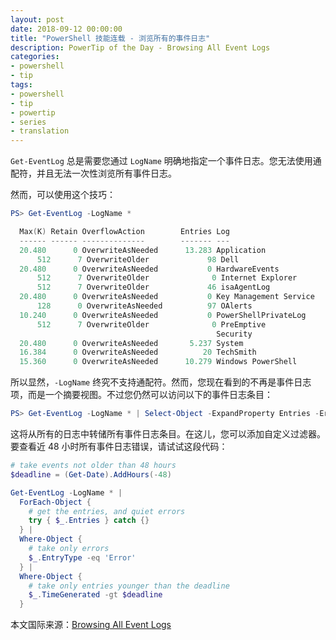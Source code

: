 ```yaml
---
layout: post
date: 2018-09-12 00:00:00
title: "PowerShell 技能连载 - 浏览所有的事件日志"
description: PowerTip of the Day - Browsing All Event Logs
categories:
- powershell
- tip
tags:
- powershell
- tip
- powertip
- series
- translation
---
```

`Get-EventLog` 总是需要您通过 `LogName` 明确地指定一个事件日志。您无法使用通配符，并且无法一次性浏览所有事件日志。

然而，可以使用这个技巧：

```powershell
PS> Get-EventLog -LogName *

  Max(K) Retain OverflowAction        Entries Log
  ------ ------ --------------        ------- ---
  20.480      0 OverwriteAsNeeded      13.283 Application
      512      7 OverwriteOlder             98 Dell
  20.480      0 OverwriteAsNeeded           0 HardwareEvents
      512      7 OverwriteOlder              0 Internet Explorer
      512      7 OverwriteOlder             46 isaAgentLog
  20.480      0 OverwriteAsNeeded           0 Key Management Service
      128      0 OverwriteAsNeeded          97 OAlerts
  10.240      0 OverwriteAsNeeded           0 PowerShellPrivateLog
      512      7 OverwriteOlder              0 PreEmptive
                                              Security
  20.480      0 OverwriteAsNeeded       5.237 System
  16.384      0 OverwriteAsNeeded          20 TechSmith
  15.360      0 OverwriteAsNeeded      10.279 Windows PowerShell
```

所以显然，`-LogName` 终究不支持通配符。然而，您现在看到的不再是事件日志项，而是一个摘要视图。不过您仍然可以访问以下的事件日志条目：

```powershell
PS> Get-EventLog -LogName * | Select-Object -ExpandProperty Entries -ErrorAction SilentlyContinue
```

这将从所有的日志中转储所有事件日志条目。在这儿，您可以添加自定义过滤器。要查看近 48 小时所有事件日志错误，请试试这段代码：

```powershell
# take events not older than 48 hours
$deadline = (Get-Date).AddHours(-48)

Get-EventLog -LogName * |
  ForEach-Object {
    # get the entries, and quiet errors
    try { $_.Entries } catch {}
  } |
  Where-Object {
    # take only errors
    $_.EntryType -eq 'Error'
  } |
  Where-Object {
    # take only entries younger than the deadline
    $_.TimeGenerated -gt $deadline
  }
```

<!--more-->
本文国际来源：[Browsing All Event Logs](http://community.idera.com/powershell/powertips/b/tips/posts/browsing-all-event-logs)

